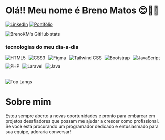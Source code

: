 # Olá!! Meu nome é Breno Matos 😊👋🏻

[![LinkedIn](https://img.shields.io/badge/LinkedIn-0077B5?style=for-the-badge&logo=linkedin&logoColor=white)](https://www.linkedin.com/in/breno-matos-580667275/) [![Portifólio](https://img.shields.io/badge/LinkedIn-0077B5?style=for-the-badge&logo=linkedin&logoColor=white)](https://www.linkedin.com/in/breno-matos-580667275/)

![BrenoKM's GitHub stats](https://github-readme-stats.vercel.app/api?username=brenokm&show_icons=true&theme=gruvbox)

### tecnologias do meu dia-a-dia


<div style="display: flex; flex-wrap: wrap; gap: 10px;">
    <img alt="HTML5" src="https://img.shields.io/badge/HTML5-E34F26?style=for-the-badge&logo=html5&logoColor=white">
    <img alt="CSS3" src="https://img.shields.io/badge/CSS3-1572B6?style=for-the-badge&logo=css3&logoColor=white">
    <img alt="Figma" src="https://img.shields.io/badge/Figma-F24E1E?style=for-the-badge&logo=figma&logoColor=white">
    <img alt="Tailwind CSS" src="https://img.shields.io/badge/Tailwind_CSS-38B2AC?style=for-the-badge&logo=tailwind-css&logoColor=white">
    <img alt="Bootstrap" src="https://img.shields.io/badge/Bootstrap-563D7C?style=for-the-badge&logo=bootstrap&logoColor=white">
    <img alt="JavaScript" src="https://img.shields.io/badge/JavaScript-F7DF1E?style=for-the-badge&logo=javascript&logoColor=black">
    <img alt="PHP" src="https://img.shields.io/badge/PHP-777BB4?style=for-the-badge&logo=php&logoColor=white">
    <img alt="Laravel" src="https://img.shields.io/badge/Laravel-FF2D20?style=for-the-badge&logo=laravel&logoColor=white">
    <img alt="Java" src="https://img.shields.io/badge/Java-ED8B00?style=for-the-badge&logo=openjdk&logoColor=white">
   
</div><br>

![Top Langs](https://github-readme-stats.vercel.app/api/top-langs/?username=brenokm&langs_count=8)<br>



# Sobre mim
Estou sempre aberto a novas oportunidades e pronto para embarcar em projetos desafiadores que possam me ajudar a crescer como profissional. Se você está procurando um programador dedicado e entusiasmado para sua equipe, adoraria conversar!



